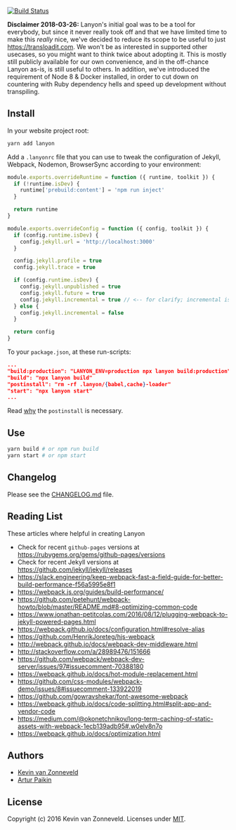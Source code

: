 [![Build Status](https://travis-ci.org/kvz/lanyon.svg?branch=master)](https://travis-ci.org/kvz/lanyon)

**Disclaimer 2018-03-26:** Lanyon's initial goal was to be a tool for everybody, but since it never really took off and that we have limited time to make this _really_ nice, we've decided to reduce its scope to be useful to just <https://transloadit.com>. We won't be as interested in supported other usecases, so you might want to think twice about adopting it. This is mostly still publicly available for our own convenience, and in the off-chance Lanyon as-is, is still useful to others. In addition, we've introduced the requirement of Node 8 & Docker installed, in order to cut down on countering with Ruby dependency hells and speed up development without transpiling.


## Install

In your website project root:

```bash
yarn add lanyon
```

Add a `.lanyonrc` file that you can use to tweak the configuration of Jekyll, Webpack, Nodemon, BrowserSync according to your environment:

```js
module.exports.overrideRuntime = function ({ runtime, toolkit }) {
  if (!runtime.isDev) {
    runtime['prebuild:content'] = 'npm run inject'
  }

  return runtime
}

module.exports.overrideConfig = function ({ config, toolkit }) {
  if (config.runtime.isDev) {
    config.jekyll.url = 'http://localhost:3000'
  }

  config.jekyll.profile = true
  config.jekyll.trace = true

  if (config.runtime.isDev) {
    config.jekyll.unpublished = true
    config.jekyll.future = true
    config.jekyll.incremental = true // <-- for clarify; incremental is the default also
  } else {
    config.jekyll.incremental = false
  }

  return config
}
```

To your `package.json`, at these run-scripts:

```json
...
"build:production": "LANYON_ENV=production npx lanyon build:production"
"build": "npx lanyon build"
"postinstall": "rm -rf .lanyon/{babel,cache}-loader"
"start": "npx lanyon start"
...
```

Read [why](https://webpack.js.org/guides/build-performance/#persistent-cache) the `postinstall` is necessary.

## Use

```bash
yarn build # or npm run build
yarn start # or npm start
```

## Changelog

Please see the [CHANGELOG.md](./CHANGELOG.md) file.

## Reading List

These articles where helpful in creating Lanyon

- Check for recent `github-pages` versions at <https://rubygems.org/gems/github-pages/versions>
- Check for recent Jekyll versions at <https://github.com/jekyll/jekyll/releases>
- <https://slack.engineering/keep-webpack-fast-a-field-guide-for-better-build-performance-f56a5995e8f1>
- <https://webpack.js.org/guides/build-performance/>
- <https://github.com/petehunt/webpack-howto/blob/master/README.md#8-optimizing-common-code>
- <https://www.jonathan-petitcolas.com/2016/08/12/plugging-webpack-to-jekyll-powered-pages.html>
- <https://webpack.github.io/docs/configuration.html#resolve-alias>
- <https://github.com/HenrikJoreteg/hjs-webpack>
- <http://webpack.github.io/docs/webpack-dev-middleware.html>
- <http://stackoverflow.com/a/28989476/151666>
- <https://github.com/webpack/webpack-dev-server/issues/97#issuecomment-70388180>
- <https://webpack.github.io/docs/hot-module-replacement.html>
- <https://github.com/css-modules/webpack-demo/issues/8#issuecomment-133922019>
- <https://github.com/gowravshekar/font-awesome-webpack>
- <https://webpack.github.io/docs/code-splitting.html#split-app-and-vendor-code>
- <https://medium.com/@okonetchnikov/long-term-caching-of-static-assets-with-webpack-1ecb139adb95#.w0elv8n7o>
- <https://webpack.github.io/docs/optimization.html>

## Authors

 - [Kevin van Zonneveld](https://transloadit.com/about/#kevin)
 - [Artur Paikin](https://github.com/arturi)

## License

Copyright (c) 2016 Kevin van Zonneveld. Licenses under [MIT](LICENSE).
